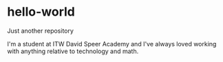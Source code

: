 # hello-world
Just another repository

I'm a student at ITW David Speer Academy and I've always loved working with anything relative to technology and math.
